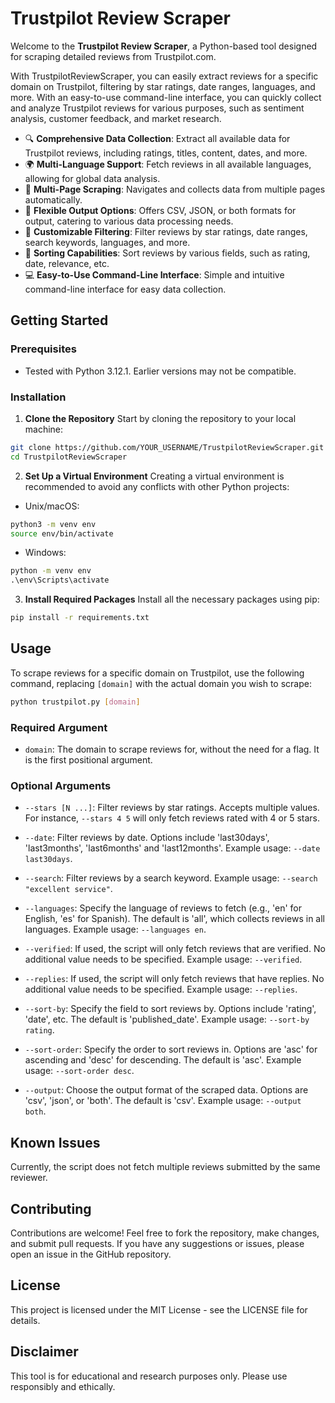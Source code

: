 # Trustpilot Review Scraper

Welcome to the **Trustpilot Review Scraper**, a Python-based tool designed for scraping detailed reviews from Trustpilot.com.

With TrustpilotReviewScraper, you can easily extract reviews for a specific domain on Trustpilot, filtering by star ratings, date ranges, languages, and more. With an easy-to-use command-line interface, you can quickly collect and analyze Trustpilot reviews for various purposes, such as sentiment analysis, customer feedback, and market research.

- 🔍 **Comprehensive Data Collection**: Extract all available data for Trustpilot reviews, including ratings, titles, content, dates, and more.
- 🌍 **Multi-Language Support**: Fetch reviews in all available languages, allowing for global data analysis.
- 📄 **Multi-Page Scraping**: Navigates and collects data from multiple pages automatically.
- 💾 **Flexible Output Options**: Offers CSV, JSON, or both formats for output, catering to various data processing needs.
- 🚿 **Customizable Filtering**: Filter reviews by star ratings, date ranges, search keywords, languages, and more.
- 🔀 **Sorting Capabilities**: Sort reviews by various fields, such as rating, date, relevance, etc.
- 💻 **Easy-to-Use Command-Line Interface**: Simple and intuitive command-line interface for easy data collection.

## Getting Started

### Prerequisites
- Tested with Python 3.12.1. Earlier versions may not be compatible.

### Installation
1. **Clone the Repository**
Start by cloning the repository to your local machine:
```sh
git clone https://github.com/YOUR_USERNAME/TrustpilotReviewScraper.git
cd TrustpilotReviewScraper
```
2. **Set Up a Virtual Environment**
Creating a virtual environment is recommended to avoid any conflicts with other Python projects:
- Unix/macOS:
```sh
python3 -m venv env
source env/bin/activate
```
- Windows:
```cmd
python -m venv env
.\env\Scripts\activate
```
3. **Install Required Packages**
Install all the necessary packages using pip:
```sh
pip install -r requirements.txt
```
## Usage
To scrape reviews for a specific domain on Trustpilot, use the following command, replacing `[domain]` with the actual domain you wish to scrape:
```sh
python trustpilot.py [domain]
```
### Required Argument
- `domain`: The domain to scrape reviews for, without the need for a flag. It is the first positional argument.

### Optional Arguments
- `--stars [N ...]`: Filter reviews by star ratings. Accepts multiple values. For instance, `--stars 4 5` will only fetch reviews rated with 4 or 5 stars.

- `--date`: Filter reviews by date. Options include 'last30days', 'last3months', 'last6months' and 'last12months'. Example usage: `--date last30days`.

- `--search`: Filter reviews by a search keyword. Example usage: `--search "excellent service"`.

- `--languages`: Specify the language of reviews to fetch (e.g., 'en' for English, 'es' for Spanish). The default is 'all', which collects reviews in all languages. Example usage: `--languages en`.

- `--verified`: If used, the script will only fetch reviews that are verified. No additional value needs to be specified. Example usage: `--verified`.

- `--replies`: If used, the script will only fetch reviews that have replies. No additional value needs to be specified. Example usage: `--replies`.

- `--sort-by`: Specify the field to sort reviews by. Options include 'rating', 'date', etc. The default is 'published_date'. Example usage: `--sort-by rating`.

- `--sort-order`: Specify the order to sort reviews in. Options are 'asc' for ascending and 'desc' for descending. The default is 'asc'. Example usage: `--sort-order desc`.

- `--output`: Choose the output format of the scraped data. Options are 'csv', 'json', or 'both'. The default is 'csv'. Example usage: `--output both`.

## Known Issues
Currently, the script does not fetch multiple reviews submitted by the same reviewer.

## Contributing
Contributions are welcome! Feel free to fork the repository, make changes, and submit pull requests. If you have any suggestions or issues, please open an issue in the GitHub repository.

## License
This project is licensed under the MIT License - see the LICENSE file for details.

## Disclaimer
This tool is for educational and research purposes only. Please use responsibly and ethically.

